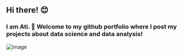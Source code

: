 ## Hi there! :blush:
### I am Ati. :wave: Welcome to my github portfolio where I post my **projects** about data science and data analysis!

![image](https://user-images.githubusercontent.com/89580600/130991509-0235abbf-1241-4085-8518-90e3cf827893.png)

<!--
**SomodiAttila/SomodiAttila** is a ✨ _special_ ✨ repository because its `README.md` (this file) appears on your GitHub profile.

Here are some ideas to get you started:

- 🔭 I’m currently working on ...
- 🌱 I’m currently learning ...
- 👯 I’m looking to collaborate on ...
- 🤔 I’m looking for help with ...
- 💬 Ask me about ...
- 📫 How to reach me: ...
- 😄 Pronouns: ...
- ⚡ Fun fact: ...
-->
